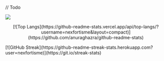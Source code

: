 // Todo

![](https://komarev.com/ghpvc/?username=nexfortisme&color=blue)


<!-- [![Top Langs](https://github-readme-stats.vercel.app/api/top-langs/?username=nexfortisme)](https://github.com/anuraghazra/github-readme-stats) -->

<p align="center">
[![Top Langs](https://github-readme-stats.vercel.app/api/top-langs/?username=nexfortisme&layout=compact)](https://github.com/anuraghazra/github-readme-stats)
  </p>
[![GitHub Streak](https://github-readme-streak-stats.herokuapp.com?user=nexfortisme)](https://git.io/streak-stats)
<!--
**nexfortisme/nexfortisme** is a ✨ _special_ ✨ repository because its `README.md` (this file) appears on your GitHub profile.

Here are some ideas to get you started:

- 🔭 I’m currently working on ...
- 🌱 I’m currently learning ...
- 👯 I’m looking to collaborate on ...
- 🤔 I’m looking for help with ...
- 💬 Ask me about ...
- 📫 How to reach me: ...
- 😄 Pronouns: ...
- ⚡ Fun fact: ...
-->
